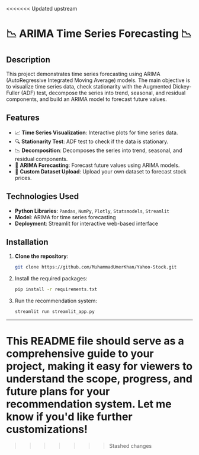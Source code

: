 <<<<<<< Updated upstream
# 📉 ARIMA Time Series Forecasting 📉

## Description
This project demonstrates time series forecasting using ARIMA (AutoRegressive Integrated Moving Average) models. The main objective is to visualize time series data, check stationarity with the Augmented Dickey-Fuller (ADF) test, decompose the series into trend, seasonal, and residual components, and build an ARIMA model to forecast future values.

## Features
- 📈 **Time Series Visualization**: Interactive plots for time series data.
- 🔍 **Stationarity Test**: ADF test to check if the data is stationary.
- 📉 **Decomposition**: Decomposes the series into trend, seasonal, and residual components.
- 🔮 **ARIMA Forecasting**: Forecast future values using ARIMA models.
- 📂 **Custom Dataset Upload**: Upload your own dataset to forecast stock prices.

## Technologies Used
- **Python Libraries**: `Pandas`, `NumPy`, `Plotly`, `Statsmodels`, `Streamlit`
- **Model**: ARIMA for time series forecasting
- **Deployment**: Streamlit for interactive web-based interface

## Installation
1. **Clone the repository**:
   ```bash
   git clone https://github.com/MuhammadUmerKhan/Yahoo-Stock.git

2. Install the required packages:
    ```bash
    pip install -r requirements.txt
    ```
3. Run the recommendation system:
    ```bash
    streamlit run streamlit_app.py
---

This README file should serve as a comprehensive guide to your project, making it easy for viewers to understand the scope, progress, and future plans for your recommendation system. Let me know if you'd like further customizations!
=======
>>>>>>> Stashed changes
